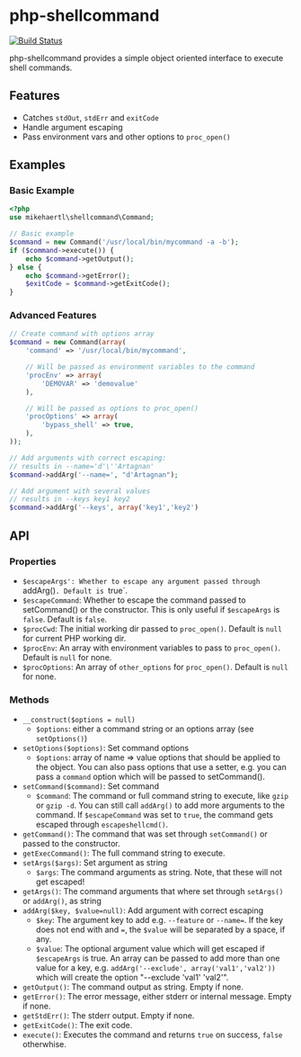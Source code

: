 php-shellcommand
===========

[![Build Status](https://secure.travis-ci.org/mikehaertl/php-shellcommand.png)](http://travis-ci.org/mikehaertl/php-shellcommand)

php-shellcommand provides a simple object oriented interface to execute shell commands.

## Features

 * Catches `stdOut`, `stdErr` and `exitCode`
 * Handle argument escaping
 * Pass environment vars and other options to `proc_open()`

## Examples

### Basic Example

```php
<?php
use mikehaertl\shellcommand\Command;

// Basic example
$command = new Command('/usr/local/bin/mycommand -a -b');
if ($command->execute()) {
    echo $command->getOutput();
} else {
    echo $command->getError();
    $exitCode = $command->getExitCode();
}
```

### Advanced Features

```php
// Create command with options array
$command = new Command(array(
    'command' => '/usr/local/bin/mycommand',

    // Will be passed as environment variables to the command
    'procEnv' => array(
        'DEMOVAR' => 'demovalue'
    ),

    // Will be passed as options to proc_open()
    'procOptions' => array(
        'bypass_shell' => true,
    ),
));

// Add arguments with correct escaping:
// results in --name='d'\''Artagnan'
$command->addArg('--name=', "d'Artagnan");

// Add argument with several values
// results in --keys key1 key2
$command->addArg('--keys', array('key1','key2')
```

## API

### Properties

 * `$escapeArgs': Whether to escape any argument passed through `addArg()`. Default is `true`.
 * `$escapeCommand`: Whether to escape the command passed to setCommand() or the constructor.
    This is only useful if `$escapeArgs` is `false`. Default is `false`.
 * `$procCwd`: The initial working dir passed to `proc_open()`. Default is `null` for current
    PHP working dir.
 * `$procEnv`: An array with environment variables to pass to `proc_open()`. Default is `null` for none.
 * `$procOptions`: An array of `other_options` for `proc_open()`. Default is `null` for none.

### Methods

 * `__construct($options = null)`
    * `$options`: either a command string or an options array (see `setOptions()`)
 * `setOptions($options)`: Set command options
    * `$options`: array of name => value options that should be applied to the object.
       You can also pass options that use a setter, e.g. you can pass a `command` option which
       will be passed to setCommand().
 * `setCommand($command)`: Set command
    * `$command`: The command or full command string to execute, like `gzip` or `gzip -d`.
       You can still call `addArg()` to add more arguments to the command. If `$escapeCommand` was
       set to `true`, the command gets escaped through `escapeshellcmd()`.
 * `getCommand()`: The command that was set through `setCommand()` or passed to the constructor.
 * `getExecCommand()`: The full command string to execute.
 * `setArgs($args)`: Set argument as string
    * `$args`: The command arguments as string. Note, that these will not get escaped!
 * `getArgs()`: The command arguments that where set through `setArgs()` or `addArg()`, as string
 * `addArg($key, $value=null)`: Add argument with correct escaping
    * `$key`: The argument key to add e.g. `--feature` or `--name=`. If the key does not end with
       and `=`, the `$value` will be separated by a space, if any.
    * `$value`: The optional argument value which will get escaped if `$escapeArgs` is true.
       An array can be passed to add more than one value for a key, e.g. `addArg('--exclude', array('val1','val2'))`
       which will create the option "--exclude 'val1' 'val2'".
 * `getOutput()`: The command output as string. Empty if none.
 * `getError()`: The error message, either stderr or internal message. Empty if none.
 * `getStdErr()`: The stderr output. Empty if none.
 * `getExitCode()`: The exit code.
 * `execute()`: Executes the command and returns `true` on success, `false` otherwhise.
